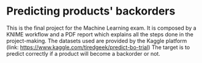 # Predicting products' backorders
This is the final project for the Machine Learning exam. It is composed by a KNIME workflow and a PDF report which explains all the steps done in the project-making. The datasets used are provided by the Kaggle platform (link: https://www.kaggle.com/tiredgeek/predict-bo-trial)
The target is to predict correctly if a product will become a backorder or not.
